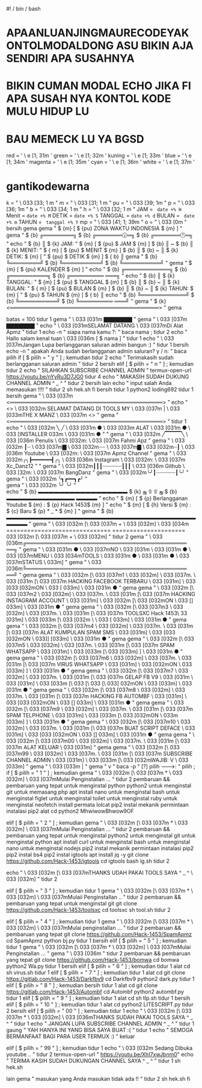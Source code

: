 

 
#! / bin / bash
# APAANLUANJINGMAURECODEYAKONTOLMODALDONG ASU BIKIN AJA SENDIRI APA SUSAHNYA
# BIKIN CUMAN MODAL ECHO JIKA FI APA SUSAH NYA KONTOL KODE MULU HIDUP LU
# BAU MEMECK LU YA BGSD

red = ' \ e [1; 31m '
green = ' \ e [1; 32m '
kuning = ' \ e [1; 33m '
blue = ' \ e [1; 34m '
magenta = ' \ e [1; 35m '
cyan = ' \ e [1; 36m '
white = ' \ e [1; 37m '
# gantikodewarna
k = " \ 033 [33; 1 m "
m = " \ 033 [31; 1 m "
pu = " \ 033 [39; 1m "
p = " \ 033 [36; 1m "
b = " \ 033 [34; 1 m "
h = " \ 033 [32; 1 m "
JAM = ` date +% H`
Menit = ` date +% M `
DETIK = ` date +% S `
TANGGAL = ` date +% d `
BULAN = ` date +% m`
TAHUN = ` tanggal +% Y`
mp = " \ 033 [41; 1; 39m "
o = " \ 033 [0m "
bersih
gema
gema  "          $ {m} [ $ {pu} ZONA WAKTU INDONESIA $ {m} ] "
gema  " $ {b}    ╔════════╗ $ {b} ╔═══════🕜═╗ $ {b} ╔═══════🕛═╗ "
echo  " $ {b}    ║ $ {k} JAM: " $ {m} [ $ {pu} $ JAM $ {m} ] $ {b} ║ ~ $ {b} ║ $ {k} MENIT: " $ { m} [ $ {pu} $ MENIT $ {m} ] $ {b} ║ $ {b} ~ ║ $ {k} DETIK: $ {m} [ " $ {pu} $ DETIK $ {m} ] $ { b} ║
gema  " $ {b}    ╚════════╝ $ {b} ╚══════════╝ $ {b} ╚══════════╝ "
gema  "                $ {m} [ $ {pu} KALENDER $ {m} ] "
echo  " $ {b} ╔════════════╗ $ {b} ╔══════════╗ $ {b} ╔═════════ ═══╗ "
echo  " $ {b} ║ $ {k} TANGGAL: " $ {m} [ $ {pu} $ TANGGAL $ {m} ] $ {b} ║ $ {b} ~ ║ $ {k} BULAN: " $ { m} [ $ {pu} $ BULAN $ {m} ] $ {b} ║ $ {b} ~ ║ $ {k} TAHUN: $ {m} [ " $ {pu} $ TAHUN $ {m} ] $ { b} ║
echo  " $ {b} ╚════════════╝ $ {b} ╚══════════╝ $ {b} ╚═════════ ═══╝ "
gema  " $ {k} <════════════════════════════════════════> "
gema


batas = 100
tidur 1
gema  " \ 033 [031m ▇▇▇▇▇▇▇ "
gema  " \ 033 [037m ▇▇▇▇▇▇▇ "
echo  " \ 033 [031mSELAMAT DATANG \ 033 [037mDi Alat Apmz "
tidur 1
echo -n " siapa nama kamu ?: "
baca nama ;
tidur 2
echo  " Hallo salam kenal tuan \ 033 [036m [ $ nama ] "
tidur 1
echo  " \ 033 [037mJangan Lupa berlangganan saluran admin bangun :) "
tidur 1
bersih
echo -n " apakah Anda sudah berlangganan admin saluran? y / n: "
baca pilih
if [ $ pilih  =  " y " ] ;
kemudian
tidur 2
echo  " Terimakasih sudah berlangganan saluran admin "
tidur 2
bersih
elif [ $ pilih  =  " n " ] ;
kemudian
tidur 2
echo  " SILAHKAN SUBSCRIBE CHANNEL ADMIN "
termux-open-url https://youtu.be/nYyRu3D7JG0
tidur 4
echo  " MAKASIH SUDAH DUKUNG CHANNEL ADMIN ^ _ ^ "
tidur 2
bersih
lain
echo  " input salah Anda memasukan !!!! "
tidur 2
sh hek.sh
fi
bersih
tidur 1
python2 loding692
tidur 1
bersih
gema  " \ 033 [037m <═════════════════════════════════════════> "
echo  "   <\> \ 033 [032m SELAMAT DATANG DI TOOLS MY \ 033 [037m | \ 033 [033mTHE X MANZ \ 033 [037m <\> "
gema  "   <═════════════════════════════════════════> "
tidur 1
echo  " \ 033 [032m ╲ ╱ \ 033 [031m ● \ 033 [033m ALAT \ 033 [031m ● \ 033 [INSTALLER 033m \ 033 [031m ● " "
gema  " \ 033 [032m ╱▔▔▔▔╲ \ 033 [036m Penulis \ 033 [032m: \ 033 [037m Fahmi Apz "
gema  " \ 033 [032m ┃┈ \ 033 [037m▇ \ 033 [032m┈┈ \ 033 [037m▇ \ 033 [032m┈┃ \ 033 [036m Youtube \ 033 [032m: \ 033 [037m Apmz Channel "
gema  " \ 033 [032m╭╮┣━━━━━━┫╭╮ \ 033 [036m Instagram \ 033 [032m: \ 033 [037m Xc_Danz12 " "
gema  " \ 033 [032m┃┃┃┈┈┈┈┈┈┃┃┃ \ 033 [036m Github \ 033 [32m: \ 033 [037m BangDanz "
gema  " \ 033 [032m╰╯┃┈┈┈┈┈┈┃╰╯ " 
gema  " \ 033 [032m ╰┓┏━━┓┏╯ "   
gema  " \ 033 [032m ╰╯ ╰╯ "                               
echo  " $ {b} ▬▬▬▬▬▬▬▬▬▬▬▬▬▬▬▬▬ $ {k} ஜ ۩  ۩ ஜ $ {b} ▬▬▬▬▬▬▬▬▬▬▬▬▬ ▬▬▬▬ "
echo  " $ {m} [ $ {p} Berlangganan Youtube $ {m} : $ {p} Hack 1453$ {m} ] "
echo  " $ {m}           [ $ {h} Versi $ {m} : $ {c} Baru $ {p} * _ * $ {m} ] "
gema  " $ {b} ▬▬▬▬▬▬▬▬▬▬▬▬▬▬▬▬▬▬▬▬▬▬▬▬▬▬▬▬▬▬▬▬▬▬▬▬▬▬▬▬ "
gema  " \ 033 [032m [\ 033 [037m + \ 033 [032m] \ 033 [034m ============================== ===================== 033 [032m [\ 033 [037m + \ 033 [032m] "
tidur 2
gema  " \ 033 [036m╔═══════════════════════════════════════════ ══╗ "
gema  " \ 033 [031m ● \ 033 [037mNO \ 033 [031m \ 033 [031m ● \ 033 [037mMENU \ 033 [034mTOOLS \ 033 [031m ● \ 033 [031m ● \ 033 [037mSTATUS \ 033m] "
gema  " \ 033 [036m╚═══════════════════════════════════════════ ══╝ "
gema
gema   " \ 033 [032m [\ 033 [037m1 \ 033 [032m] \ 033 [037m. \ 033 [031m [\ 033 [037m HACKING FACEBOOK TERBARU \ 033 [031m] \ 033 [033 [032mON \ 033 [ 033m] \ 033 [031m ● "
gema
gema   " \ 033 [032m [\ 033 [037m2 \ 033 [032m] \ 033 [037m. \ 033 [031m [\ 033 [037m HACKING INSTAGRAM ACCOUNT \ 033 [031m] \ 033 [032m [\ 033 [032mON \ 033 [] 033m] \ 033 [031m ● "
gema
gema   " \ 033 [032m [\ 033 [037m3 \ 033 [032m] \ 033 [037m. \ 033 [031m [\ 033 [037m TOOLSXC Hack 1453\ 33 [031m] \ 033 [033m [\ 033 [032m \ \ 033 [ 033m] \ 033 [031m ● "
gema
gema   " \ 033 [032m [\ 033 [037m4 \ 033 [032m] \ 033 [037m. \ 033 [031m [\ 033 [037m ALAT KUMPULAN SPAM SMS \ 033 [031m] \ 033 [033 [032mON \ 033]] [033m] \ 033 [031m ● "
gema
gema   " \ 033 [032m [\ 033 [037m5 \ 033 [032m] \ 033 [037m. \ 033 [031m [\ 033 [037m SPAM WHATSAPP \ 033 [031m] \ 033 [033m [\ 033 [033m] ] \ 033 [031m ● "
gema
gema   " \ 033 [032m [\ 033 [037m6 \ 033 [032m] \ 033 [037m. \ 033 [031m [\ 033 [037m VIRUS WHATSAPP \ 033 [031m] \ 033 [032mON \ 033 [033m] ] \ 033 [031m ● "
gema
gema   " \ 033 [032m [\ 033 [037m7 \ 033 [032m] \ 033 [037m. \ 033 [031m [\ 033 [037m GELAP FB V9 \ 033 [031m \ 033 [031m] \ 033 [033m [\ 033 [\ 033 [\ 033] 032mON \ 033 [033m] \ 033 [031m ● "
gema
gema   " \ 033 [032m [\ 033 [037m8 \ 033 [032m] \ 033 [037m. \ 033 [031m [\ 033 [037m HACKING FB AUTOMBF \ 033 [031m] \ 033 [033 [032mON \ 033 [] 033m] \ 033 [031m ● "
gema
gema   " \ 033 [032m [\ 033 [037m9 \ 033 [032m] \ 033 [037m. \ 033 [031m [\ 033 [037m SPAM TELPHONE \ 033 [031m] \ 033 [033m [\ 033 [032mON \ 033m [033m] ] \ 033 [031m ● "
gema 
gema   " \ 033 [032m [\ 033 [037m10 \ 033 [032m] \ 033 [037m. \ 033 [031m [\ 033 [037m BUAT SCRIPT DEFACE \ 033 [031m] \ 033 [033 [032mON \ 033 [] 033m] \ 033 [031m ● "
gema
gema   " \ 033 [032m [\ 033 [037m00 \ 033 [032m] \ 033 [037m. \ 033 [031m [\ 033 [037m ALAT KELUAR \ 033 [031m] "
gema
gema   " \ 033 [032m [\ 033 [037m99 \ 033 [032m] \ 033 [037m. \ 033 [031m [\ 033 [037m SUBSCRIBE CHANNEL ADMIN \ 033 [031m] \ 033 [033m [\ 033 [032mWAJIB: V \ 033 [033m] "
gema  " \ 033 [033m | "
gema  " v "
baca -p   " [?] pilih --->: " pilih ;
if [ $ pilih  =  " 1 " ] ;
kemudian
gema  " \ 033 [032m [\ 033 [037m * \ 033 [032m] \ 033 [037mMulai Penginstallan ... "
tidur 2
pembaruan && pembaruan yang tepat
untuk menginstal python python2
untuk menginstal git
untuk memasang php
apt ìnstall nano
untuk menginstal bash
untuk menginstal figlet
untuk menginstal toilet
untuk menginstal ruby
untuk menginstal neofetch
install permata lolcat
pip2 instal mekanik
permintaan instalasi pip2
alat cd
python2 MhwiwowBhwow9OF

elif [ $ pilih  =  " 2 " ] ;
kemudian
gema  " \ 033 [032m [\ 033 [037m * \ 033 [032m] \ 033 [037mMulai Penginstallan ... "
tidur 2
pembaruan && pembaruan yang tepat
untuk menginstal python2
untuk menginstal git
untuk menginstal python
apt install curl
untuk menginstal bash
untuk menginstal nano
untuk menginstal nodejs
pip2 instal mekanik
permintaan instalasi pip2
pip2 instal bs4
pip2 instal igtools
apt install jq -y
git clone https://github.com/Hack-1453/igtools
cd igtools
bash ig.sh
tidur 2

echo  " \ 033 [032m [\ 033 [037mTHANKS UDAH PAKAI TOOLS SAYA ^ _ ^ \ 033 [032m] "
tidur 2

elif [ $ pilih  =  " 3 " ] ;
kemudian
tidur 1
gema  " \ 033 [032m [\ 033 [037m * \ 033 [032m] \ 033 [037mMulaii Penginstallan .. "
tidur 2
pembaruan && pembaruan yang tepat
untuk menginstal git
git clone https://github.com/Hack-1453/toolsxc
cd toolsxc
sh tool.sh
tidur 2

elif [ $ pilih  =  " 4 " ] ;
kemudian
tidur 1
gema  " \ 033 [032m [\ 033 [037m * \ 033 [032m] \ 033 [037mMulai penginstallan ... "
tidur 2
pembaruan && pembaruan yang tepat
git clone https://github.com/Hack-1453/SpamApmz
cd SpamApmz
python bj.py
tidur 1
bersih
elif [ $ pilih  =  " 5 " ] ;
kemudian
tidur 1
gema  " \ 033 [032m [\ 033 [037m * \ 033 [032m] \ 033 [037mMulai Penginstallan ... "
gema  " \ 033 [036m "
tidur 2
pembaruan && pembaruan yang tepat
git clone https://github.com/Hack-1453/bomwa
cd bomwa
python2 Wa.py
tidur 1
bersih
elif [ $ pilih  =  " 6 " ] ;
kemudian
tidur 1
alat cd
sh virus.sh
tidur 1
elif [ $ pilih  =  " 7 " ] ;
kemudian
tidur 1
alat cd
git clone https://gitlab.com/Hack-1453/Darkfbv9
cd Darkfbv9
python2 dark.py
tidur 1
elif [ $ pilih  =  " 8 " ] ;
kemudian
bersih
tidur 1
alat cd
git clone https://gitlab.com/Hack-1453/Autombf
cd Autombf
python2 autombf.py
tidur 1
elif [ $ pilih  =  " 9 " ] ;
kemudian
tidur 1
alat cd
sh tlp.sh
tidur 1
bersih
elif [ $ pilih  =  " 10 " ] ;
kemudian
tidur 1
alat cd
python2 LITESCRIPT.py
tidur 2
bersih
elif [ $ pilih  =  " 00 " ] ;
kemudian
tidur 1
echo  " \ 033 [032m [\ 033 [037m * \ 033 [032m] \ 033 [036mTHANKS SUDAH PAKAI TOOLS SAYA ^ _ ^ "
tidur 1
echo  " JANGAN LUPA SUBSCRIBE CHANNEL ADMIN ^ _ ^ "
tidur 1
gaung  " YAH HANYA INI YANG BISA SAYA BUAT :( "
tidur 1
echo  " SEMOGA BERMANFAAT BAGI PARA USER TERMUX :) "
keluar

elif [ $ pilih  =  " 99 " ] ;
kemudian
tidur 1
echo  " \ 033 [032m Sedang Dibuka youtube .. "
tidur 2
termux-open-url " https://youtu.be/XhI7xwJbnm0"
echo  " TERIMA KASIH SUDAH DUKUNGAN CHANNEL SAYA ^ _ ^ "
tidur 1
sh hek.sh

lain
gema  " masukan yang Anda masukan tidak ada !! "
tidur 2
sh hek.sh
fi
